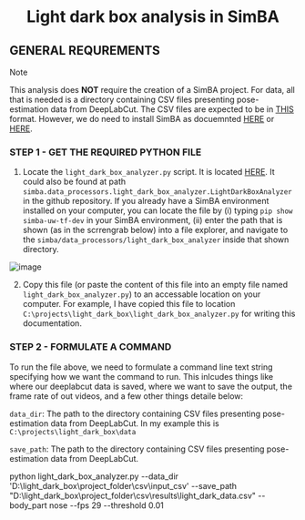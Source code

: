 # <p align="center"> Light dark box analysis in SimBA </p>


## GENERAL REQUREMENTS 

>[!NOTE]
>This analysis does **NOT** require the creation of a SimBA project. For data, all that is needed is a directory containing CSV files presenting pose-estimation data from DeepLabCut. The CSV files are expected to be in [THIS](https://github.com/sgoldenlab/simba/blob/master/misc/light_dark_box_expected_input.csv) format.
>However, we do need to install SimBA as docuemnted [HERE](https://github.com/sgoldenlab/simba/edit/master/docs/installation_new.md) or [HERE](https://simba-uw-tf-dev.readthedocs.io/en/latest/pip_installation.html).

### STEP 1 - GET THE REQUIRED PYTHON FILE

1. Locate the `light_dark_box_analyzer.py` script. It is located [HERE](https://github.com/sgoldenlab/simba/blob/master/simba/data_processors/light_dark_box_analyzer.py). It could also be found at path `simba.data_processors.light_dark_box_analyzer.LightDarkBoxAnalyzer` in the github repository. If you already have a SimBA environment installed on your computer, you can locate the file by (i) typing `pip show simba-uw-tf-dev` in your SimBA environment, (ii) enter the path that is shown (as in the scrrengrab below) into a file explorer, and navigate to the `simba/data_processors/light_dark_box_analyzer` inside that shown directory.

![image](https://github.com/user-attachments/assets/46304438-4eb6-4de0-8f5e-4c57b60e2a99)

2. Copy this file (or paste the content of this file into an empty file named `light_dark_box_analyzer.py`) to an accessable location on your computer. For example, I have copied this file to location `C:\projects\light_dark_box\light_dark_box_analyzer.py` for writing this documentation.  

### STEP 2 - FORMULATE A COMMAND

To run the file above, we need to formulate a command line text string specifying how we want the command to run. This inlcudes things like where our deeplabcut data is saved, where we want to save the output, the frame rate of out videos, and a few other things detaile below:

`data_dir`: The path to the directory containing CSV files presenting pose-estimation data from DeepLabCut. In my example this is `C:\projects\light_dark_box\data`

`save_path`: The path to the directory containing CSV files presenting pose-estimation data from DeepLabCut.



python light_dark_box_analyzer.py --data_dir 'D:\light_dark_box\project_folder\csv\input_csv' --save_path "D:\light_dark_box\project_folder\csv\results\light_dark_data.csv" --body_part nose --fps 29 --threshold 0.01







